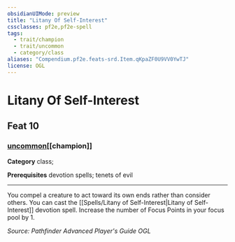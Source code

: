 ```yaml
---
obsidianUIMode: preview
title: "Litany Of Self-Interest"
cssclasses: pf2e,pf2e-spell
tags:
  - trait/champion
  - trait/uncommon
  - category/class
aliases: "Compendium.pf2e.feats-srd.Item.qKpaZF0U9VV0YwTJ"
license: OGL
---
```

# Litany Of Self-Interest
## Feat 10
### [uncommon](uncommon "Uncommon Rarity Trait")[[champion]]

**Category** class; 



**Prerequisites** devotion spells; tenets of evil
* * *
You compel a creature to act toward its own ends rather than consider others. You can cast the [[Spells/Litany of Self-Interest|Litany of Self-Interest]] devotion spell. Increase the number of Focus Points in your focus pool by 1.

*Source: Pathfinder Advanced Player's Guide*
*OGL*